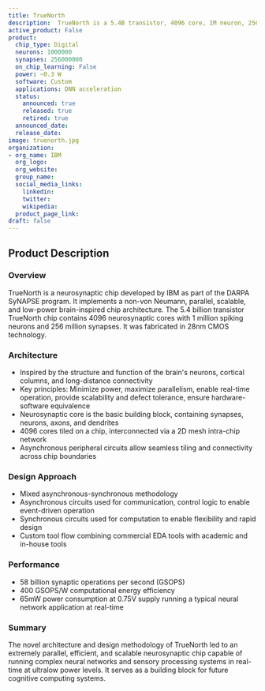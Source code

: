 ```yaml
---
title: TrueNorth
description:  TrueNorth is a 5.4B transistor, 4096 core, 1M neuron, 256M synapse neurosynaptic chip implemented in 28nm. Through a mixed async-sync design & custom toolflow, it achieves 58GSOPS & 400GSOPS/W efficiency while running neural networks in 65mW real-time.
active_product: False
product:
  chip_type: Digital
  neurons: 1000000
  synapses: 256000000
  on_chip_learning: False
  power: ~0.3 W
  software: Custom
  applications: DNN acceleration
  status:
    announced: true
    released: true
    retired: true
  announced_date:
  release_date:
image: truenorth.jpg
organization:
- org_name: IBM
  org_logo:
  org_website:
  group_name:
  social_media_links:
    linkedin:
    twitter:
    wikipedia:
  product_page_link:
draft: false
---
```


## Product Description

### Overview
TrueNorth is a neurosynaptic chip developed by IBM as part of the DARPA SyNAPSE program. It implements a non-von Neumann, parallel, scalable, and low-power brain-inspired chip architecture. The 5.4 billion transistor TrueNorth chip contains 4096 neurosynaptic cores with 1 million spiking neurons and 256 million synapses. It was fabricated in 28nm CMOS technology.

### Architecture
- Inspired by the structure and function of the brain's neurons, cortical columns, and long-distance connectivity
- Key principles: Minimize power, maximize parallelism, enable real-time operation, provide scalability and defect tolerance, ensure hardware-software equivalence
- Neurosynaptic core is the basic building block, containing synapses, neurons, axons, and dendrites  
- 4096 cores tiled on a chip, interconnected via a 2D mesh intra-chip network
- Asynchronous peripheral circuits allow seamless tiling and connectivity across chip boundaries

### Design Approach
- Mixed asynchronous-synchronous methodology
- Asynchronous circuits used for communication, control logic to enable event-driven operation  
- Synchronous circuits used for computation to enable flexibility and rapid design
- Custom tool flow combining commercial EDA tools with academic and in-house tools

### Performance
- 58 billion synaptic operations per second (GSOPS)
- 400 GSOPS/W computational energy efficiency
- 65mW power consumption at 0.75V supply running a typical neural network application at real-time

### Summary
The novel architecture and design methodology of TrueNorth led to an extremely parallel, efficient, and scalable neurosynaptic chip capable of running complex neural networks and sensory processing systems in real-time at ultralow power levels. It serves as a building block for future cognitive computing systems.


